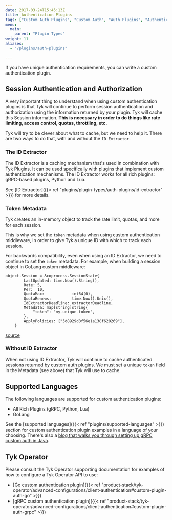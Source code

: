 ```yaml
---
date: 2017-03-24T15:45:13Z
title: Authentication Plugins
tags: ["Custom Auth Plugins", "Custom Auth", "Auth Plugins", "Authentication Plugins"]
menu:
  main:
    parent: "Plugin Types"
weight: 11
aliases: 
  - "/plugins/auth-plugins"

---
```


If you have unique authentication requirements, you can write a custom authentication plugin.

## Session Authentication and Authorization

A very important thing to understand when using custom authentication plugins is that Tyk will continue to perform session authentication and authorization using the information returned by your plugin. Tyk will cache this Session information. **This is necessary in order to do things like rate limiting, access control, quotas, throttling, etc.**

Tyk will try to be clever about what to cache, but we need to help it. There are two ways to do that, with and without the `ID Extractor`.

### The ID Extractor 

The ID Extractor is a caching mechanism that's used in combination with Tyk Plugins. It can be used specifically with plugins that implement custom authentication mechanisms. The ID Extractor works for all rich plugins: gRPC-based plugins, Python and Lua.

See [ID Extractor]({{< ref "plugins/plugin-types/auth-plugins/id-extractor" >}}) for more details.

### Token Metadata

Tyk creates an in-memory object to track the rate limit, quotas, and more for each session. 

This is why we set the `token` metadata when using custom authentication middleware, in order to give Tyk a unique ID with which to track each session.

For backwards compatibility, even when using an ID Extractor, we need to continue to set the `token` metadata.  For example, when building a session object in GoLang custom middleware:

```{.copyWrapper}
object.Session = &coprocess.SessionState{
        LastUpdated: time.Now().String(),
        Rate: 5,
        Per:  10,
        QuotaMax:            int64(0),
        QuotaRenews:         time.Now().Unix(),
        IdExtractorDeadline: extractorDeadline,
        Metadata: map[string]string{
            "token": "my-unique-token",
        },
        ApplyPolicies: ["5d8929d8f56e1a138f628269"],
    }
```
[source](https://github.com/TykTechnologies/tyk-grpc-go-basicauth-jwt/blob/master/main.go#L102)

### Without ID Extractor

When not using ID Extractor, Tyk will continue to cache authenticated sessions returned by custom auth plugins. We must set a unique `token` field in the Metadata (see above) that Tyk will use to cache.

## Supported Languages 

The following languages are supported for custom authentication plugins:

- All Rich Plugins (gRPC, Python, Lua)
- GoLang

See the [supported languages]({{< ref "plugins/supported-languages" >}}) section for custom authentication plugin examples in a language of your choosing. There's also a [blog that walks you through setting up gRPC custom auth in Java](https://tyk.io/how-to-setup-custom-authentication-middleware-using-grpc-and-java/).

## Tyk Operator

Please consult the Tyk Operator supporting documentation for examples of how to configure a Tyk Operator API to use:

- [Go custom authentication plugin]({{< ref "product-stack/tyk-operator/advanced-configurations/client-authentication#custom-plugin-auth-go" >}})
- [gRPC custom authentication plugin]({{< ref "product-stack/tyk-operator/advanced-configurations/client-authentication#custom-plugin-auth-grpc" >}})

